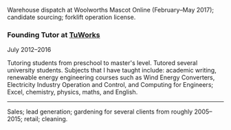 Warehouse dispatch at Woolworths Mascot Online (February–May 2017); candidate sourcing; forklift operation license.

### Founding Tutor at [TuWorks](https://tuworks.co/)

July 2012–2016

Tutoring students from preschool to master's level. Tutored several university students. Subjects that I have taught include: academic writing, renewable energy engineering courses such as Wind Energy Converters, Electricity Industry Operation and Control, and Computing for Engineers; Excel, chemistry, physics, maths, and English.

--------------

Sales; lead generation; gardening for several clients from roughly 2005–2015; retail; cleaning.
